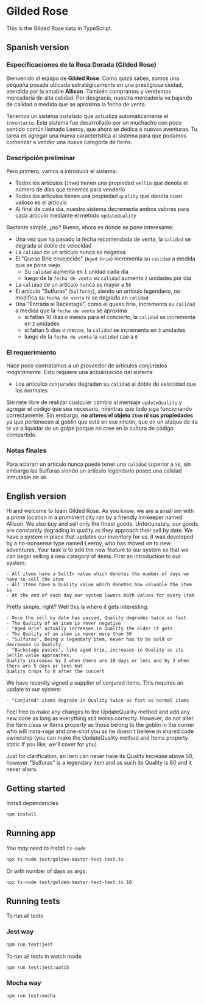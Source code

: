 # Gilded Rose

This is the Gilded Rose kata in TypeScript.

## Spanish version

### Especificaciones de la Rosa Dorada (Gilded Rose)

Bienvenido al equipo de **Gilded Rose**.
Como quizá sabes, somos una pequeña posada ubicada estratégicamente en una prestigiosa ciudad, atendida por la amable **Allison**.
También compramos y vendemos mercadería de alta calidad.
Por desgracia, nuestra mercadería va bajando de calidad a medida que se aproxima la fecha de venta.

Tenemos un sistema instalado que actualiza automáticamente el `inventario`.
Este sistema fue desarrollado por un muchacho con poco sentido común llamado Leeroy, que ahora se dedica a nuevas aventuras.
Tu tarea es agregar una nueva característica al sistema para que podamos comenzar a vender una nueva categoría de items.

### Descripción preliminar

Pero primero, vamos a introducir el sistema:

- Todos los artículos (`Item`) tienen una propiedad `sellIn` que denota el número de días que tenemos para venderlo
- Todos los artículos tienen una propiedad `quality` que denota cúan valioso es el artículo
- Al final de cada día, nuestro sistema decrementa ambos valores para cada artículo mediante el método `updateQuality`

Bastante simple, ¿no? Bueno, ahora es donde se pone interesante:

- Una vez que ha pasado la fecha recomendada de venta, la `calidad` se degrada al doble de velocidad
- La `calidad` de un artículo nunca es negativa
- El "Queso Brie envejecido" (`Aged brie`) incrementa su `calidad` a medida que se pone viejo
  - Su `calidad` aumenta en `1` unidad cada día
  - luego de la `fecha de venta` su `calidad` aumenta `2` unidades por día
- La `calidad` de un artículo nunca es mayor a `50`
- El artículo "Sulfuras" (`Sulfuras`), siendo un artículo legendario, no modifica su `fecha de venta` ni se degrada en `calidad`
- Una "Entrada al Backstage", como el queso brie, incrementa su `calidad` a medida que la `fecha de venta` se aproxima
  - si faltan 10 días o menos para el concierto, la `calidad` se incrementa en `2` unidades
  - si faltan 5 días o menos, la `calidad` se incrementa en `3` unidades
  - luego de la `fecha de venta` la `calidad` cae a `0`

### El requerimiento

Hace poco contratamos a un proveedor de artículos _conjurados mágicamente_.
Esto requiere una actualización del sistema:

- Los artículos `conjurados` degradan su `calidad` al doble de velocidad que los normales

Siéntete libre de realizar cualquier cambio al mensaje `updateQuality` y agregar el código que sea necesario, mientras que todo siga funcionando correctamente. Sin embargo, **no alteres el objeto `Item` ni sus propiedades** ya que pertenecen al goblin que está en ese rincón, que en un ataque de ira te va a liquidar de un golpe porque no cree en la cultura de código compartido.

### Notas finales

Para aclarar: un artículo nunca puede tener una `calidad` superior a `50`, sin embargo las Sulfuras siendo un artículo legendario posee una calidad inmutable de `80`.

## English version

Hi and welcome to team Gilded Rose. As you know, we are a small inn with a prime location in a
prominent city ran by a friendly innkeeper named Allison. We also buy and sell only the finest goods.
Unfortunately, our goods are constantly degrading in quality as they approach their sell by date. We
have a system in place that updates our inventory for us. It was developed by a no-nonsense type named
Leeroy, who has moved on to new adventures. Your task is to add the new feature to our system so that
we can begin selling a new category of items. First an introduction to our system:

    - All items have a SellIn value which denotes the number of days we have to sell the item
    - All items have a Quality value which denotes how valuable the item is
    - At the end of each day our system lowers both values for every item

Pretty simple, right? Well this is where it gets interesting:

    - Once the sell by date has passed, Quality degrades twice as fast
    - The Quality of an item is never negative
    - "Aged Brie" actually increases in Quality the older it gets
    - The Quality of an item is never more than 50
    - "Sulfuras", being a legendary item, never has to be sold or decreases in Quality
    - "Backstage passes", like aged brie, increases in Quality as its SellIn value approaches;
    Quality increases by 2 when there are 10 days or less and by 3 when there are 5 days or less but
    Quality drops to 0 after the concert

We have recently signed a supplier of conjured items. This requires an update to our system:

    - "Conjured" items degrade in Quality twice as fast as normal items

Feel free to make any changes to the UpdateQuality method and add any new code as long as everything
still works correctly. However, do not alter the Item class or Items property as those belong to the
goblin in the corner who will insta-rage and one-shot you as he doesn't believe in shared code
ownership (you can make the UpdateQuality method and Items property static if you like, we'll cover
for you).

Just for clarification, an item can never have its Quality increase above 50, however "Sulfuras" is a
legendary item and as such its Quality is 80 and it never alters.

## Getting started

Install dependencies

```sh
npm install
```

## Running app

_You may need to install `ts-node`_

```sh
npx ts-node test/golden-master-text-test.ts
```

Or with number of days as args:

```sh
npx ts-node test/golden-master-text-test.ts 10
```

## Running tests

To run all tests

### Jest way

```sh
npm run test:jest
```

To run all tests in watch mode

```sh
npm run test:jest:watch
```

### Mocha way

```sh
npm run test:mocha
```
